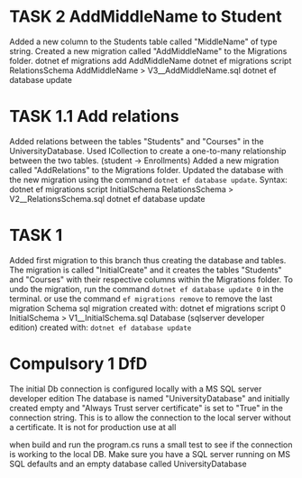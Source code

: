 # TASK 2 AddMiddleName to Student
Added a new column to the Students table called "MiddleName" of type string.
Created a new migration called "AddMiddleName" to the Migrations folder.
dotnet ef migrations add AddMiddleName
dotnet ef migrations script RelationsSchema AddMiddleName > V3__AddMiddleName.sql
dotnet ef database update


# TASK 1.1 Add relations
Added relations between the tables "Students" and "Courses" in the UniversityDatabase. Used ICollection to create a one-to-many relationship between the two tables. (student -> Enrollments)
Added a new migration called "AddRelations" to the Migrations folder.
Updated the database with the new migration using the command `dotnet ef database update`.
Syntax:
dotnet ef migrations script InitialSchema RelationsSchema > V2__RelationsSchema.sql
dotnet ef database update

# TASK 1
Added first migration to this branch thus creating the database and tables.
The migration is called "InitialCreate" and it creates the tables "Students" and "Courses" with their respective columns within the Migrations folder.
To undo the migration, run the command `dotnet ef database update 0` in the terminal.
or use the command `ef migrations remove` to remove the last migration
Schema sql migration created with: dotnet ef migrations script 0 InitialSchema > V1__InitialSchema.sql
Database (sqlserver developer edition) created with: `dotnet ef database update`

# Compulsory 1 DfD
The initial Db connection is configured locally with a MS SQL server developer edition
The database is named "UniversityDatabase" and initially created empty and "Always Trust server certificate" is set to "True" in the connection string. 
This is to allow the connection to the local server without a certificate. 
It is not for production use at all

when build and run the program.cs runs a small test to see if the connection is working to the local DB.
Make sure you have a SQL server running on MS SQL defaults and an empty database called UniversityDatabase


